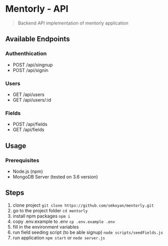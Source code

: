 # Mentorly - API

> Backend API implementation of mentorly application

## Available Endpoints

### Authenthication
- POST /api/singnup
- POST /api/signin

### Users
- GET  /api/users
- GET  /api/users/:id

### Fields
- POST /api/fields
- GET /api/fields

## Usage

### Prerequisites
- Node.js (npm)
- MongoDB Server (tested on 3.6 version)

## Steps
1. clone project `git clone https://github.com/smkoyan/mentorly.git`
2. go to the project folder `cd mentorly`
3. install npm packages `npm i`
4. copy .env.example to .env `cp .env.example .env`
5. fill in the environment variables
6. run field seeding script (to be able signup) `node scripts/seedFields.js`
7. run application `npm start` or `node server.js`
